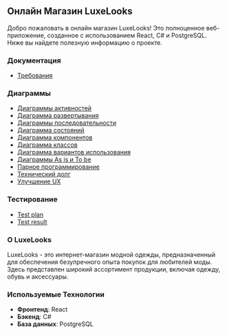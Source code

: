 ## Онлайн Магазин LuxeLooks

Добро пожаловать в онлайн магазин LuxeLooks! Это полноценное веб-приложение, созданное с использованием React, C# и PostgreSQL. Ниже вы найдете полезную информацию о проекте.

### Документация

- [Требования](https://github.com/khodosevich/LuxeLooks/tree/main/documentation/requirements)

### Диаграммы

- [Диаграммы активностей](https://github.com/khodosevich/LuxeLooks/blob/main/documentation/diagrams/Activity.md)
- [Диаграмма развертывания](https://github.com/khodosevich/LuxeLooks/blob/main/documentation/diagrams/Deployment.md)
- [Диаграммы последовательности](https://github.com/khodosevich/LuxeLooks/blob/main/documentation/diagrams/Sequence.md)
- [Диаграмма состояний](https://github.com/khodosevich/LuxeLooks/blob/main/documentation/diagrams/State.md)
- [Диаграмма компонентов](https://github.com/khodosevich/LuxeLooks/blob/main/documentation/diagrams/Component.md)
- [Диаграмма классов](https://github.com/khodosevich/LuxeLooks/blob/main/documentation/diagrams/Classes.md)
- [Диаграмма вариантов использования](https://github.com/khodosevich/LuxeLooks/blob/main/documentation/diagrams/UseCase.md)
- [Диаграммы As is и To be](https://github.com/khodosevich/LuxeLooks/blob/main/documentation/diagrams/Architecture.md)
- [Парное программирование](https://github.com/khodosevich/LuxeLooks/blob/main/documentation/diagrams/Programming.md)
- [Технический долг](https://github.com/khodosevich/LuxeLooks/blob/main/documentation/diagrams/Debt.md)
- [Улучшение UX](https://github.com/khodosevich/LuxeLooks/blob/main/documentation/diagrams/Lab6.md)

### Тестирование

-  [Test plan](https://github.com/khodosevich/LuxeLooks/blob/main/test/TestPlan.md)
-  [Test result](https://github.com/khodosevich/LuxeLooks/blob/main/test/TestResult.md)

### О LuxeLooks

LuxeLooks - это интернет-магазин модной одежды, предназначенный для обеспечения безупречного опыта покупок для любителей моды. Здесь представлен широкий ассортимент продукции, включая одежду, обувь и аксессуары.

### Используемые Технологии

- **Фронтенд**: React
- **Бэкенд**: C#
- **База данных**: PostgreSQL

